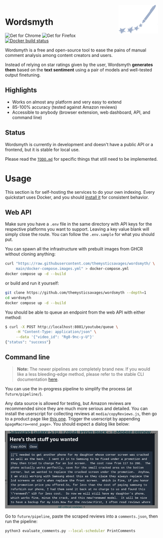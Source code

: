 <img src="./media/logo.svg" width=130 align=right />

# Wordsmyth

![Get for Chrome](https://img.shields.io/static/v1?message=Get%20for%20Chrome&logo=google-chrome&labelColor=5c5c5c&color=5c5c5c&logoColor=white&label=%20) ![Get for Firefox](https://img.shields.io/static/v1?message=Get%20for%20Firefox&logo=firefox&labelColor=5c5c5c&color=5c5c5c&label=%20&logoColor=white) [![Docker build status](https://github.com/lemystic/wordsmyth/workflows/Docker%20build/badge.svg)](https://github.com/lemystic/wordsmyth/actions/)

Wordsmyth is a free and open-source tool to ease the pains of manual comment analysis among content creators and users.

Instead of relying on star ratings given by the user, Wordsmyth **generates them** based on the **text sentiment** using a pair of models and well-tested output finetuning.

## Highlights

- Works on almost any platform and very easy to extend
- 85-100% accuracy (tested against Amazon reviews)
- Accessible to anybody (browser extension, web dashboard, API, and command line)

## Status

Wordsmyth is currently in development and doesn't have a public API or a frontend, but it is stable for local use.

Please read the [`TODO.md`](./TODO.md) for specific things that still need to be implemented.

# Usage

This section is for self-hosting the services to do your own indexing. Every quickstart uses Docker, and you should [install it](https://docs.docker.com/engine/install/) for consistent behavior.

## Web API

Make sure you have a `.env` file in the same directory with API keys for the respective platforms you want to support. Leaving a key value blank will simply close the route. You can follow the `.env.sample` for what you should put.

You can spawn all the infrastructure with prebuilt images from GHCR without cloning anything:

```bash
curl "https://raw.githubusercontent.com/themysticsavages/wordsmyth/ \
     main/docker-compose.images.yml" > docker-compose.yml
docker compose up -d --build
```

or build and run it yourself:

```bash
git clone https://github.com/themysticsavages/wordsmyth --depth=1
cd wordsmyth
docker compose up -d --build
```

You should be able to queue an endpoint from the web API with either method:

```bash
$ curl -X POST http://localhost:8081/youtube/queue \
     -H "Content-Type: application/json" \
     --data '{"video_id": "Rg8-9nc-y-U"}'
{"status": "success"}
```

## Command line

> **Note:**
> The newer pipelines are completely brand new. If you would like a less bleeding-edge method, please refer to the stable CLI documentation [here](./docs/cli.md).

You can use the in-progress pipeline to simplify the process (at `future/pipeline/`).

Any data source is allowed for testing, but Amazon reviews are recommended since they are much more serious and detailed. You can install the userscript for collecting reviews at `media/copyReviews.js`, then go to a product page like [this one](https://www.amazon.com/Samsung-Galaxy-G973U-128GB-T-Mobile/product-reviews/B07T8CN8WZ?ie=UTF8&reviewerType=all_reviews&pageNumber=1). Trigger the userscript by appending `&pageMacro=<end_page>`. You should expect a dialog like below:

![Amazon review scraper dialog](./media/dialog.png)

Go to `future/pipeline`, paste the scraped reviews into a `comments.json`, then run the pipeline:

```bash
python3 evaluate_comments.py --local-scheduler PrintComments
```
